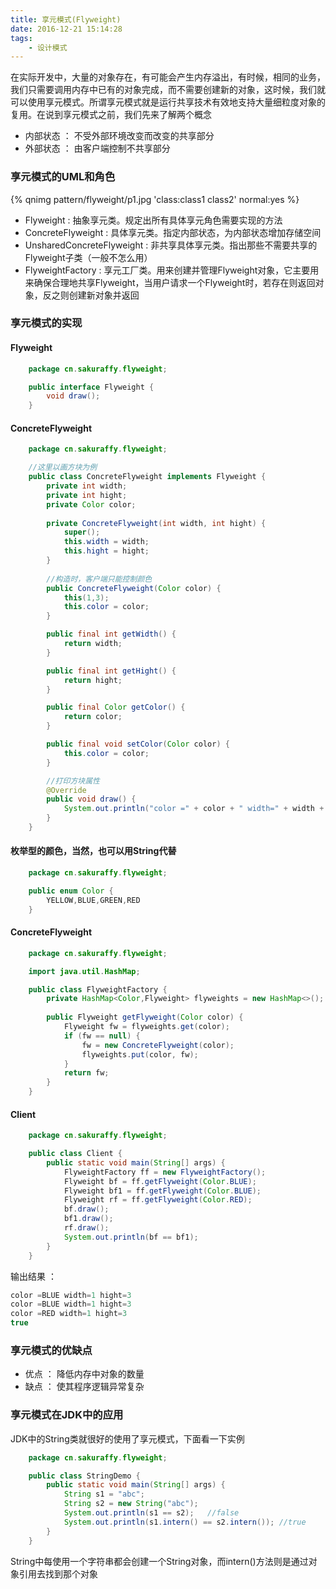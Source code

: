 ```yaml
---
title: 享元模式(Flyweight)
date: 2016-12-21 15:14:28
tags:
	- 设计模式
---
```

在实际开发中，大量的对象存在，有可能会产生内存溢出，有时候，相同的业务，我们只需要调用内存中已有的对象完成，而不需要创建新的对象，这时候，我们就可以使用享元模式。所谓享元模式就是运行共享技术有效地支持大量细粒度对象的复用。在说到享元模式之前，我们先来了解两个概念

- 内部状态 ： 不受外部环境改变而改变的共享部分
- 外部状态 ： 由客户端控制不共享部分

<!--more-->

### 享元模式的UML和角色

{% qnimg pattern/flyweight/p1.jpg 'class:class1 class2' normal:yes %}

- Flyweight : 抽象享元类。规定出所有具体享元角色需要实现的方法
- ConcreteFlyweight : 具体享元类。指定内部状态，为内部状态增加存储空间 
- UnsharedConcreteFlyweight : 非共享具体享元类。指出那些不需要共享的Flyweight子类（一般不怎么用）
- FlyweightFactory : 享元工厂类。用来创建并管理Flyweight对象，它主要用来确保合理地共享Flyweight，当用户请求一个Flyweight时，若存在则返回对象，反之则创建新对象并返回

### 享元模式的实现

#### Flyweight
``` java
	package cn.sakuraffy.flyweight;

	public interface Flyweight {
		void draw();
	}
```
#### ConcreteFlyweight
``` java
	package cn.sakuraffy.flyweight;

	//这里以画方块为例
	public class ConcreteFlyweight implements Flyweight {
		private int width;
		private int hight;
		private Color color;
		
		private ConcreteFlyweight(int width, int hight) {
			super();
			this.width = width;
			this.hight = hight;
		}
		
		//构造时，客户端只能控制颜色
		public ConcreteFlyweight(Color color) {
			this(1,3);
			this.color = color;
		}

		public final int getWidth() {
			return width;
		}

		public final int getHight() {
			return hight;
		}

		public final Color getColor() {
			return color;
		}

		public final void setColor(Color color) {
			this.color = color;
		}

		//打印方块属性
		@Override
		public void draw() {
			System.out.println("color =" + color + " width=" + width + " hight=" + hight);
		}	
	}
```
#### 枚举型的颜色，当然，也可以用String代替
``` java
	package cn.sakuraffy.flyweight;

	public enum Color {
		YELLOW,BLUE,GREEN,RED
	}
```
#### ConcreteFlyweight
``` java
	package cn.sakuraffy.flyweight;

	import java.util.HashMap;

	public class FlyweightFactory {
		private HashMap<Color,Flyweight> flyweights = new HashMap<>();
		
		public Flyweight getFlyweight(Color color) {
			Flyweight fw = flyweights.get(color);
			if (fw == null) {
				fw = new ConcreteFlyweight(color);
				flyweights.put(color, fw);
			}
			return fw;
		}
	}
```
#### Client
``` java
	package cn.sakuraffy.flyweight;

	public class Client {
		public static void main(String[] args) {
			FlyweightFactory ff = new FlyweightFactory();
			Flyweight bf = ff.getFlyweight(Color.BLUE);
			Flyweight bf1 = ff.getFlyweight(Color.BLUE);
			Flyweight rf = ff.getFlyweight(Color.RED);
			bf.draw();
			bf1.draw();
			rf.draw();
			System.out.println(bf == bf1);
		}
	}
```
输出结果 ：
``` java
color =BLUE width=1 hight=3
color =BLUE width=1 hight=3
color =RED width=1 hight=3
true
```

### 享元模式的优缺点

- 优点 ： 降低内存中对象的数量
- 缺点 ： 使其程序逻辑异常复杂

### 享元模式在JDK中的应用

JDK中的String类就很好的使用了享元模式，下面看一下实例
``` java
	package cn.sakuraffy.flyweight;

	public class StringDemo {
		public static void main(String[] args) {
			String s1 = "abc";
			String s2 = new String("abc"); 
			System.out.println(s1 == s2);   //false
			System.out.println(s1.intern() == s2.intern()); //true
		}
	}
```
String中每使用一个字符串都会创建一个String对象，而intern()方法则是通过对象引用去找到那个对象